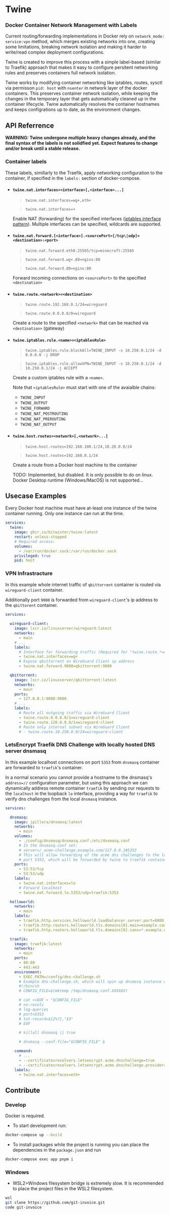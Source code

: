 # Twine
### Docker Container Network Management with Labels

Current routing/forwarding implementations in Docker rely on `network_mode: service:vpn` method, which merges existing networks into one, creating some limitations, breaking network isolation and making it harder to write/read complex deployment configurations. 

Twine is created to improve this process with a simple label-based (similar to Traefik) approach that makes it easy to configure persitent networking rules and preserves containers full network isolation.

Twine works by modifying container networking like iptables, routes, sysctl via permisson `pid: host` with `nsenter` in network layer of the docker containers. This preserves container network isolation, while keeping the changes in the temporary layer that gets automatically cleaned up in the container lifecycle. Twine automatically resolves the container hostnames and keeps configrations up to date, as the environment changes.


## API Referrence

**WARNING: Twine undergone multiple heavy changes already, and the final syntax of the labels is not solidfied yet. Expect features to change and/or break until a stable release.**

### Container labels

These labels, simillarly to the Traefik, apply networking configuration to the container, if specified in the `labels:` section of docker-compose.

- #### `twine.nat.interfaces=<interface>[,<interface>...]`
  > `twine.nat.interfaces=wg+,eth+`
  
  > `twine.nat.interfaces=+`

  Enable NAT (forwarding) for the specified interfaces ([iptables interface pattern](https://linux.die.net/man/8/iptables)). Multiple interfaces can be specified, wildcards are supported.

- #### `twine.nat.forward.[<interface>].<sourcePort>[/tcp\|udp]=<destination>:<port>`
  > `twine.nat.forward.eth0.25565/tcp=minecraft:25565`

  > `twine.nat.forward.wg+.80=nginx:80`

  > `twine.nat.forward.80=nginx:80`

  Forward incoming connections on `<sourcePort>` to the specified `<destination>` 

- #### `twine.route.<network>=<destination>`
  > `twine.route.192.168.0.1/24=wireguard`

  > `twine.route.0.0.0.0/0=wireguard`

  Create a route to the specified `<network>` that can be reached via `<destination>` (gateway)

- #### `twine.iptables.rule.<name>=<iptablesRule>`
  > `twine.iptables.rule.blockAll=TWINE_INPUT -s 10.250.0.1/24 -d 0.0.0.0 -j DROP`
  
  > `twine.iptables.rule.allowVPN=TWINE_INPUT -s 10.250.0.1/24 -d 10.250.0.1/24 -j ACCEPT`

  Create a custom iptables rule with a `<name>`. 
  
  Note that `<iptablesRule>` must start with one of the avaialble chains:
    - `TWINE_INPUT`
    - `TWINE_OUTPUT`
    - `TWINE_FORWARD`
    - `TWINE_NAT_POSTROUTING`
    - `TWINE_NAT_PREROUTING`
    - `TWINE_NAT_OUTPUT`


- #### `twine.host.routes=<network>[,<network>...]`
  > `twine.host.routes=192.168.100.1/24,10.20.0.0/24`

  > `twine.host.routes=192.168.0.1/24`

  Create a route from a Docker host machine to the container

  TODO: Implemented, but disabled. It is only possible to do on linux. Docker Desktop runtime (Windows/MacOS) is not supported...

<!-- ### `twine.iptables.rule.<name>=<custom ip tables rule>`
TODO
### `twine.nat.whitelist.[<interface>].from=<network>[,<network>...]`
TODO
### `twine.nat.whitelist.[<interface>].to=<network>[,<network>...]`
TODO -->


## Usecase Examples

Every Docker host machine must have at-least one instance of the twine container running. 
Only one instance can run at the time.

```yml
services:
  twine:
    image: ghcr.io/bitwister/twine:latest
    restart: unless-stopped
    # Required access:
    volumes:
      - /var/run/docker.sock:/var/run/docker.sock
    privileged: true
    pid: host
```

### VPN Infrastracture
In this example whole internet traffic of `qbittorrent` container is routed via `wireguard-client` container. 

Additionally port `9080` is forwarded from `wireguard-client`'s ip address to the `qbittorent` container.
```yml
services:
  
  wireguard-client:
    image: lscr.io/linuxserver/wireguard:latest
    networks:
      - main
    # ...
    labels:
      # Interface for forwarding traffic (Required for "twine.route.*=wireguard-client" to work) 
      - twine.nat.interfaces=wg+
      # Expose qbittorrent on WireGuard Client ip address
      - twine.nat.forward.9080=qbittorrent:9080

  qbittorrent:
    image: lscr.io/linuxserver/qbittorrent:latest
    networks:
      - main
    ports:
      - 127.0.0.1:9080:9080
    # ...
    labels:
      # Route all outgoing traffic via WireGuard Client
      - twine.route.0.0.0.0/1=wireguard-client
      - twine.route.128.0.0.0/1=wireguard-client
      # Route only internal subnet via WireGuard Client
      # - twine.route.10.250.0.0/24=wireguard-client

```

### LetsEncrypt Traefik DNS Challenge with locally hosted DNS server dnsmasq 

In this example localhost connections on port `5353` from `dnsmasq` container are forwarded to `traefik`'s container. 

In a normal scenario you cannot provide a hostname to the dnsmasq's `address=//` configuration parameter, but using this approach we can dynamically address remote container `traefik` by sending our requests to the `localhost` in the loopback `lo` interface, providing a way for `traefik` to verify dns challenges from the local `dnsmasq` instance.

```yml
services:

  dnsmasq:
    image: jpillora/dnsmasq:latest
    networks: 
      - main
    volumes:
      - ./config/dnsmasq/dnsmasq.conf:/etc/dnsmasq.conf
      # In the dnsmasq.conf set:
      # server=/_acme-challenge.example.com/127.0.0.1#5353
      # This will allow forwarding of the acme dns challenges to the localhost
      # port 5353, which will be forwarded by twine to traefik container 
    ports:
      - 53:53/tcp
      - 53:53/udp
    labels:
      - twine.nat.interfaces=lo
      # Forward localhost
      - twine.nat.forward.lo.5353/udp=traefik:5353

  helloworld:
    networks:
      - main
    labels:
      - traefik.http.services.helloworld.loadbalancer.server.port=8080
      - traefik.http.routers.helloworld.tls.domains[0].main=example.com
      - traefik.http.routers.helloworld.tls.domains[0].sans=*.example.com

  traefik:
    image: traefik:latest
    networks:
      - main
    ports:
      - 80:80
      - 443:443
    environment:
      - EXEC_PATH=/config/dns-challenge.sh
      # Example dns-challenge.sh, which will spin up dnsmasq instance with the challenge token, The requests comming on the external dnsmasq container will be forwarded here by twine.
      #!/bin/sh
      # CONFIG_FILE=$(mktemp /tmp/dnsmasq.conf.XXXXXX)

      # cat <<EOF > "$CONFIG_FILE"
      # no-resolv
      # log-queries
      # port=5353
      # txt-record=${2%?},"$3"
      # EOF

      # killall dnsmasq || true

      # dnsmasq --conf-file="$CONFIG_FILE" &

    command:
      # ...
      - --certificatesresolvers.letsencrypt.acme.dnschallenge=true
      - --certificatesresolvers.letsencrypt.acme.dnschallenge.provider=exec
    labels:
      - twine.nat.interfaces=eth+

```


## Contribute

### Develop
Docker is required.

- To start development run:
```bash
docker-compose up --build
```

- To install packages while the project is running you can place the dependencies in the `package.json` and run 
```bash
docker-compose exec app pnpm i
```

### Windows

- WSL2>Windows filesystem bridge is extremely slow. It is recommended to place the project files in the WSL2 filesystem. 

```bash
wsl
git clone https://github.com/git-invoice.git 
code git-invoice
``` 
